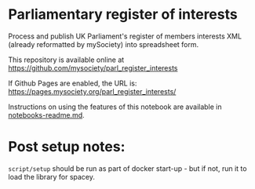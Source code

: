
# Parliamentary register of interests

Process and publish UK Parliament's register of members interests XML (already reformatted by mySociety) into spreadsheet form.

This repository is available online at https://github.com/mysociety/parl_register_interests

If Github Pages are enabled, the URL is: https://pages.mysociety.org/parl_register_interests/

Instructions on using the features of this notebook are available in [notebooks-readme.md](notebooks-readme.md).


# Post setup notes:

`script/setup` should be run as part of docker start-up - but if not, run it to load the library for spacey.